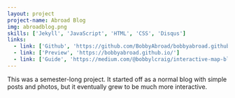 ```yaml
---
layout: project
project-name: Abroad Blog
img: abroadblog.png
skills: ['Jekyll', 'JavaScript', 'HTML', 'CSS', 'Disqus']
links:
  - link: ['Github', 'https://github.com/BobbyAbroad/bobbyabroad.github.io']
  - link: ['Preview', 'https://bobbyabroad.github.io/']
  - link: ['Guide', 'https://medium.com/@bobbylcraig/interactive-map-blog-study-abroad-project-ef87e3e938fb']
---
```


This was a semester-long project. It started off as a normal blog with simple posts and photos, but it eventually grew to be much more interactive.
